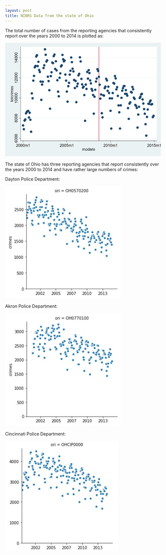 ```yaml
---
layout: post
title: NIBRS Data from the state of Ohio
---
```


The total number of cases from the reporting agencies that consistently report over the years 2000 to 2014 is plotted as:

![Ohio Consistent](/images/ohio_consistent.png "Ohio Consistent")

The state of Ohio has three reporting agencies that report consistently over the years 2000 to 2014 and have rather large numbers of crimes:

Dayton Police Department:

![Dayton](/images/dayton.jpg "Dayton")

Akron Police Department:

![Akron](/images/akron.jpg "Akron")

Cincinnati Police Department:

![Cincinnati](/images/cincinnati.jpg "Cincinnati")
